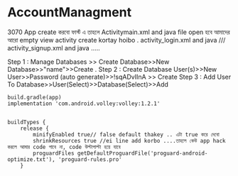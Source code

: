 # AccountManagment
3070
App create করবো ফার্স্ট এ তাহলে Activitymain.xml and java file open হবে আমাদের আরো empty view activity create kortay hoibo . activity_login.xml  and java /// activity_signup.xml  and java .....

Step 1 : Manage Databases >> Create Database>>New Database>>"name">>Create .
Step 2 : Create Database User(s)>>New User>>Password (auto generate)>>!sqADvIInA >> Create 
Step 3 : Add User To Database>>User(Select)>>Database(Select)>>Add

  <uses-permission android:name="android.permission.INTERNET"/>
    <uses-permission android:name="android.permission.ACCESS_WIFI_STATE"/>
    <uses-permission android:name="android.permission.ACCESS_NETWORK_STATE"/>

    build.gradle(app)
    implementation 'com.android.volley:volley:1.2.1'

    
    buildTypes {
        release {
            minifyEnabled true// false default thakey .. এটা true করে দেবো 
            shrinkResources true //ei line add korbo ....তাহলে কেউ app hack করলে আমার code পাবে না, code উল্টাপাল্টা হয়ে যাবে
            proguardFiles getDefaultProguardFile('proguard-android-optimize.txt'), 'proguard-rules.pro'
        }

